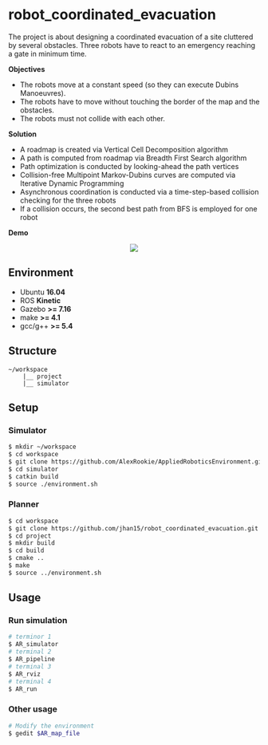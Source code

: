 # robot_coordinated_evacuation
The project is about designing a coordinated evacuation of a site cluttered by several obstacles. Three robots have to react to an emergency reaching a gate in minimum time.

**Objectives**

* The robots move at a constant speed (so they can execute Dubins Manoeuvres).
* The robots have to move without touching the border of the map and the obstacles.
* The robots must not collide with each other.

**Solution**

* A roadmap is created via Vertical Cell Decomposition algorithm
* A path is computed from roadmap via Breadth First Search algorithm
* Path optimization is conducted by looking-ahead the path vertices
* Collision-free Multipoint Markov-Dubins curves are computed via Iterative Dynamic Programming
* Asynchronous coordination is conducted via a time-step-based collision checking for the three robots
* If a collision occurs, the second best path from BFS is employed for one robot

**Demo**

<p align="center">
  <img src="https://user-images.githubusercontent.com/62132206/154967519-4408b8aa-4c82-4196-9789-e3fb88f9ccbb.gif?raw=true">
</p>

## Environment

* Ubuntu __16.04__
* ROS __Kinetic__
* Gazebo __>= 7.16__
* make __>= 4.1__
* gcc/g++ __>= 5.4__

## Structure

    ~/workspace
        |__ project
        |__ simulator

## Setup

### Simulator

```bash
$ mkdir ~/workspace
$ cd workspace
$ git clone https://github.com/AlexRookie/AppliedRoboticsEnvironment.git simulator/
$ cd simulator
$ catkin build
$ source ./environment.sh
```

### Planner
```bash
$ cd workspace
$ git clone https://github.com/jhan15/robot_coordinated_evacuation.git project
$ cd project
$ mkdir build
$ cd build
$ cmake ..
$ make
$ source ../environment.sh
```

## Usage

### Run simulation
```bash
# terminor 1
$ AR_simulator
# terminal 2
$ AR_pipeline
# terminal 3
$ AR_rviz
# terminal 4
$ AR_run
```

### Other usage
```bash
# Modify the environment
$ gedit $AR_map_file
```
